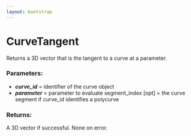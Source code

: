 ```yaml
---
layout: bootstrap
---
```


# CurveTangent

Returns a 3D vector that is the tangent to a curve at a parameter.
        

### Parameters:

- ***curve_id*** = identifier of the curve object
- ***parameter*** = parameter to evaluate
segment_index [opt] = the curve segment if curve_id identifies a polycurve
        

### Returns:


A 3D vector if successful.
None on error.
        
